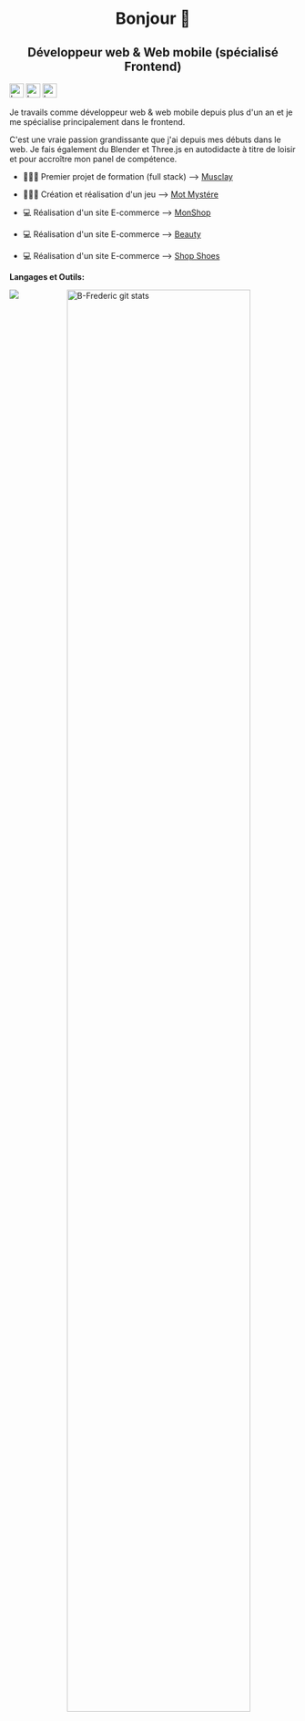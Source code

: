<h1 align="center">Bonjour 👋</h1>
<h2 align="center">Développeur web  & Web mobile (spécialisé Frontend)</h2>

<p align="left">
<a href="https://github.com/B-Frederic"><img src="https://img.shields.io/badge/github-%23121011.svg?style=for-the-badge&logo=github&logoColor=white" height="25" alt="badge github b-frederic"></a>
<a href="https://www.linkedin.com/in/frederic-betaouaf/"><img src="https://img.shields.io/badge/-LinkedIn-blue?style=flat&logo=Linkedin&logoColor=white" height="25" alt="badge linkedin b-frederic"></a>
<img src="https://komarev.com/ghpvc/?username=b-frederic&label=Profile%20views&color=0e75b6&style=flat" height="25" alt="b-frederic" />
</p>

<p>Je travails comme développeur web & web mobile depuis plus d'un an et je me spécialise principalement dans le frontend.</p>
<p>C'est une vraie passion grandissante que j'ai depuis mes débuts dans le web. Je fais également du Blender et Three.js en autodidacte à titre de loisir et pour accroître mon panel de compétence.</p>

- 👨🏽‍💻 Premier projet de formation (full stack) --> [Musclay](https://musclay.web.app/)

- 👨🏽‍💻 Création et réalisation d'un jeu --> [Mot Mystére](https://frederic-betaouaf-motmystere.netlify.app/)

- 💻 Réalisation d'un site E-commerce --> [MonShop](https://frederic-monshop.web.app/)

- 💻 Réalisation d'un site E-commerce --> [Beauty](https://frederic-b-beauty-shop.netlify.app/)

- 💻 Réalisation d'un site E-commerce --> [Shop Shoes](https://frederic-b-shop-shoes.netlify.app/)



**Langages et Outils:**
<p>
  <a href="https://github.com/B-Frederic/handle-path-oz">
    <img height="80%" align="right" alt="B-Frederic git stats" src="https://github-readme-stats.vercel.app/api?username=B-Frederic&show_icons=true&hide_border=true" />
  </a>

<img 
src="https://skillicons.dev/icons?i=react,redux,sass,js,css,bootstrap,tailwind,materialui,php,laravel,mysql,nodejs,postgres,express,mongodb,sequelize,postman,vscode,firebase,netlify,figma,webpack,vite,github,linux,powershell,blender,threejs&perline=5" />


</p>
